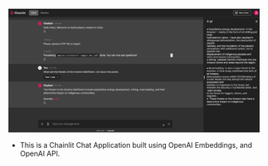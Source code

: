 ![Chainlit App Screen](https://github.com/Sghosh1999/GenAI-LearningResources/blob/6020877fb6044def2ba307edea59fe2450859df6/PdfMinerv1.0/app_screen.png)
- This is a Chainlit Chat Application built using OpenAI Embeddings, and OpenAI API. 